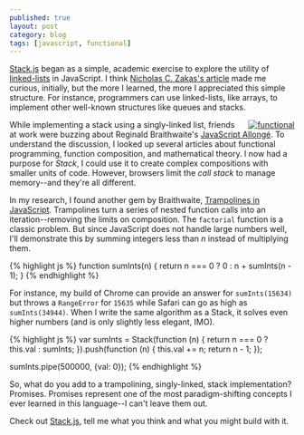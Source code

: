 ```yaml
---
published: true
layout: post
category: blog
tags: [javascript, functional]
---
```


[Stack.js](https://github.com/AutoSponge/stack) began as a simple, academic exercise to explore the utility of
[linked-lists](http://en.wikipedia.org/wiki/Linked_list) in JavaScript.  I think
[Nicholas C. Zakas's article](http://www.nczonline.net/blog/2009/04/13/computer-science-in-javascript-linked-list/)
made me curious, initially, but the more I learned, the more I appreciated this simple
structure.  For instance, programmers can use linked-lists, like arrays, to implement
other well-known structures like queues and stacks.

<div style="float:right;padding-left:10px;">
<a href="http://xkcd.com/1270/"><img src="http://imgs.xkcd.com/comics/functional.png" alt="functional"></a>
</div>

While implementing a stack using a singly-linked list, friends at work were buzzing about
Reginald Braithwaite's [JavaScript Allongé](https://leanpub.com/javascript-allonge).  To understand
the discussion, I looked up several articles about functional programming, function composition,
and mathematical theory.  I now had a purpose for *Stack*, I could use it to create
complex compositions with smaller units of code.  However, browsers limit the _call stack_ to
manage memory--and they're all different.

In my research, I found another gem by Braithwaite,
[Trampolines in JavaScript](http://raganwald.com/2013/03/28/trampolines-in-javascript.html).  Trampolines
turn a series of nested function calls into an iteration--removing the limits on composition.  The `factorial`
function is a classic problem.  But since JavaScript does not handle large numbers well,
I'll demonstrate this by summing integers less than _n_ instead of multiplying them.

{% highlight js %}
function sumInts(n) {
    return n === 0 ? 0 : n + sumInts(n - 1);
}
{% endhighlight %}

For instance, my build of Chrome can provide an answer for `sumInts(15634)` but throws a `RangeError`
for `15635` while Safari can go as high as `sumInts(34944)`.  When I write the same algorithm as a Stack,
it solves even higher numbers (and is only slightly less elegant, IMO).

{% highlight js %}
var sumInts = Stack(function (n) {
    return n === 0 ? this.val : sumInts;
}).push(function (n) {
    this.val += n;
    return n - 1;
});

sumInts.pipe(500000, {val: 0});
{% endhighlight %}

So, what do you add to a trampolining, singly-linked, stack implementation?  Promises.  Promises represent
one of the most paradigm-shifting concepts I ever learned in this language--I can't leave them out.

Check out [Stack.js](https://github.com/AutoSponge/stack), tell me what you think and what you might
build with it.